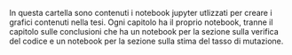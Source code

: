 In questa cartella sono contenuti i notebook jupyter utlizzati per creare i grafici contenuti nella tesi. Ogni capitolo ha il proprio notebook, 
tranne il capitolo sulle conclusioni che ha un notebook per la sezione sulla verifica del codice e un notebook per la sezione sulla stima del tasso di mutazione. 
